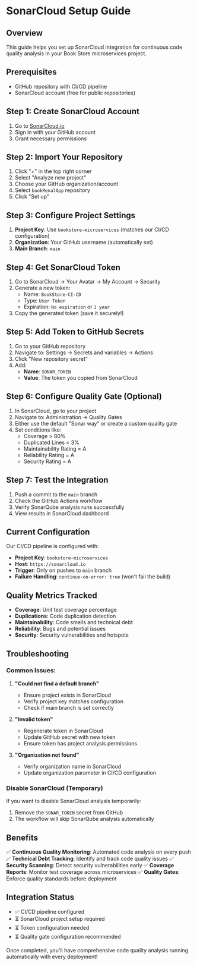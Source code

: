 # SonarCloud Setup Guide

## Overview

This guide helps you set up SonarCloud integration for continuous code quality analysis in your Book Store microservices project.

## Prerequisites

- GitHub repository with CI/CD pipeline
- SonarCloud account (free for public repositories)

## Step 1: Create SonarCloud Account

1. Go to [SonarCloud.io](https://sonarcloud.io)
2. Sign in with your GitHub account
3. Grant necessary permissions

## Step 2: Import Your Repository

1. Click "+" in the top right corner
2. Select "Analyze new project"
3. Choose your GitHub organization/account
4. Select `bookRenalApp` repository
5. Click "Set up"

## Step 3: Configure Project Settings

1. **Project Key**: Use `bookstore-microservices` (matches our CI/CD configuration)
2. **Organization**: Your GitHub username (automatically set)
3. **Main Branch**: `main`

## Step 4: Get SonarCloud Token

1. Go to SonarCloud → Your Avatar → My Account → Security
2. Generate a new token:
   - Name: `BookStore-CI-CD`
   - Type: `User Token`
   - Expiration: `No expiration` or `1 year`
3. Copy the generated token (save it securely!)

## Step 5: Add Token to GitHub Secrets

1. Go to your GitHub repository
2. Navigate to: Settings → Secrets and variables → Actions
3. Click "New repository secret"
4. Add:
   - **Name**: `SONAR_TOKEN`
   - **Value**: The token you copied from SonarCloud

## Step 6: Configure Quality Gate (Optional)

1. In SonarCloud, go to your project
2. Navigate to: Administration → Quality Gates
3. Either use the default "Sonar way" or create a custom quality gate
4. Set conditions like:
   - Coverage > 80%
   - Duplicated Lines < 3%
   - Maintainability Rating = A
   - Reliability Rating = A
   - Security Rating = A

## Step 7: Test the Integration

1. Push a commit to the `main` branch
2. Check the GitHub Actions workflow
3. Verify SonarQube analysis runs successfully
4. View results in SonarCloud dashboard

## Current Configuration

Our CI/CD pipeline is configured with:

- **Project Key**: `bookstore-microservices`
- **Host**: `https://sonarcloud.io`
- **Trigger**: Only on pushes to `main` branch
- **Failure Handling**: `continue-on-error: true` (won't fail the build)

## Quality Metrics Tracked

- **Coverage**: Unit test coverage percentage
- **Duplications**: Code duplication detection
- **Maintainability**: Code smells and technical debt
- **Reliability**: Bugs and potential issues
- **Security**: Security vulnerabilities and hotspots

## Troubleshooting

### Common Issues:

1. **"Could not find a default branch"**

   - Ensure project exists in SonarCloud
   - Verify project key matches configuration
   - Check if main branch is set correctly

2. **"Invalid token"**

   - Regenerate token in SonarCloud
   - Update GitHub secret with new token
   - Ensure token has project analysis permissions

3. **"Organization not found"**
   - Verify organization name in SonarCloud
   - Update organization parameter in CI/CD configuration

### Disable SonarCloud (Temporary)

If you want to disable SonarCloud analysis temporarily:

1. Remove the `SONAR_TOKEN` secret from GitHub
2. The workflow will skip SonarQube analysis automatically

## Benefits

✅ **Continuous Quality Monitoring**: Automated code analysis on every push
✅ **Technical Debt Tracking**: Identify and track code quality issues
✅ **Security Scanning**: Detect security vulnerabilities early
✅ **Coverage Reports**: Monitor test coverage across microservices
✅ **Quality Gates**: Enforce quality standards before deployment

## Integration Status

- ✅ CI/CD pipeline configured
- ⏳ SonarCloud project setup required
- ⏳ Token configuration needed
- ⏳ Quality gate configuration recommended

Once completed, you'll have comprehensive code quality analysis running automatically with every deployment!
